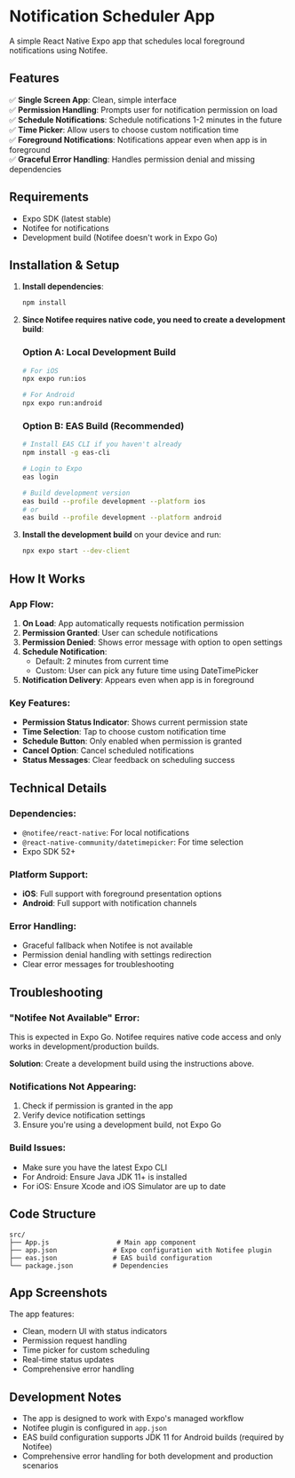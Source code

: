 # Notification Scheduler App

A simple React Native Expo app that schedules local foreground notifications using Notifee.

## Features

✅ **Single Screen App**: Clean, simple interface  
✅ **Permission Handling**: Prompts user for notification permission on load  
✅ **Schedule Notifications**: Schedule notifications 1-2 minutes in the future  
✅ **Time Picker**: Allow users to choose custom notification time  
✅ **Foreground Notifications**: Notifications appear even when app is in foreground  
✅ **Graceful Error Handling**: Handles permission denial and missing dependencies  

## Requirements

- Expo SDK (latest stable)
- Notifee for notifications
- Development build (Notifee doesn't work in Expo Go)

## Installation & Setup

1. **Install dependencies**:
   ```bash
   npm install
   ```

2. **Since Notifee requires native code, you need to create a development build**:

   ### Option A: Local Development Build
   ```bash
   # For iOS
   npx expo run:ios
   
   # For Android
   npx expo run:android
   ```

   ### Option B: EAS Build (Recommended)
   ```bash
   # Install EAS CLI if you haven't already
   npm install -g eas-cli
   
   # Login to Expo
   eas login
   
   # Build development version
   eas build --profile development --platform ios
   # or
   eas build --profile development --platform android
   ```

3. **Install the development build** on your device and run:
   ```bash
   npx expo start --dev-client
   ```

## How It Works

### App Flow:
1. **On Load**: App automatically requests notification permission
2. **Permission Granted**: User can schedule notifications
3. **Permission Denied**: Shows error message with option to open settings
4. **Schedule Notification**: 
   - Default: 2 minutes from current time
   - Custom: User can pick any future time using DateTimePicker
5. **Notification Delivery**: Appears even when app is in foreground

### Key Features:
- **Permission Status Indicator**: Shows current permission state
- **Time Selection**: Tap to choose custom notification time
- **Schedule Button**: Only enabled when permission is granted
- **Cancel Option**: Cancel scheduled notifications
- **Status Messages**: Clear feedback on scheduling success

## Technical Details

### Dependencies:
- `@notifee/react-native`: For local notifications
- `@react-native-community/datetimepicker`: For time selection
- Expo SDK 52+

### Platform Support:
- **iOS**: Full support with foreground presentation options
- **Android**: Full support with notification channels

### Error Handling:
- Graceful fallback when Notifee is not available
- Permission denial handling with settings redirection
- Clear error messages for troubleshooting

## Troubleshooting

### "Notifee Not Available" Error:
This is expected in Expo Go. Notifee requires native code access and only works in development/production builds.

**Solution**: Create a development build using the instructions above.

### Notifications Not Appearing:
1. Check if permission is granted in the app
2. Verify device notification settings
3. Ensure you're using a development build, not Expo Go

### Build Issues:
- Make sure you have the latest Expo CLI
- For Android: Ensure Java JDK 11+ is installed
- For iOS: Ensure Xcode and iOS Simulator are up to date

## Code Structure

```
src/
├── App.js                 # Main app component
├── app.json              # Expo configuration with Notifee plugin
├── eas.json              # EAS build configuration
└── package.json          # Dependencies
```

## App Screenshots

The app features:
- Clean, modern UI with status indicators
- Permission request handling
- Time picker for custom scheduling
- Real-time status updates
- Comprehensive error handling

## Development Notes

- The app is designed to work with Expo's managed workflow
- Notifee plugin is configured in `app.json`
- EAS build configuration supports JDK 11 for Android builds (required by Notifee)
- Comprehensive error handling for both development and production scenarios
